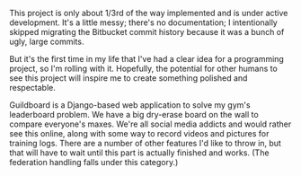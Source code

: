 This project is only about 1/3rd of the way implemented and is under active development. It's a little messy; there's no documentation; I intentionally skipped migrating the Bitbucket commit history because it was a bunch of ugly, large commits.

But it's the first time in my life that I've had a clear idea for a programming project, so I'm rolling with it. Hopefully, the potential for other humans to see this project will inspire me to create something polished and respectable.

Guildboard is a Django-based web application to solve my gym's leaderboard problem. We have a big dry-erase board on the wall to compare everyone's maxes. We're all social media addicts and would rather see this online, along with some way to record videos and pictures for training logs. There are a number of other features I'd like to throw in, but that will have to wait until this part is actually finished and works. (The federation handling falls under this category.)
